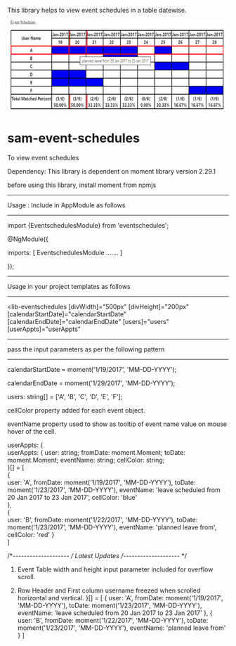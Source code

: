 This library helps to view event schedules in a table datewise.

![alt text](https://raw.githubusercontent.com/sampath3797/sam-event-schedules/main/eventschedule1.png?raw=true)
# sam-event-schedules
To view event schedules
 
Dependency:
This library is dependent on moment library version 2.29.1

before using this library, install moment from npmjs

**********************************************************
Usage :   Include in AppModule as follows
**********************************************************
import {EventschedulesModule} from 'eventschedules';


@NgModule({

imports: [
        EventschedulesModule
	.......
		]

});


**********************************************************
Usage in your project templates as follows
**********************************************************
<lib-eventschedules
  [divWidth]="500px"
  [divHeight]="200px"
  [calendarStartDate]="calendarStartDate"
  [calendarEndDate]="calendarEndDate"
  [users]="users"
  [userAppts]="userAppts"
  >  
  </lib-eventschedules>

**********************************************************
pass the input parameters as per the following pattern
**********************************************************

calendarStartDate = moment('1/19/2017', 'MM-DD-YYYY');

calendarEndDate = moment('1/29/2017', 'MM-DD-YYYY');

users: string[] = ['A', 'B', 'C', 'D', 'E', 'F'];

cellColor property added for each event object.

eventName property used to show as tooltip of event name value on mouse hover of the cell.

userAppts: {    
    userAppts: {
    user: string;
    fromDate: moment.Moment;
    toDate: moment.Moment;
    eventName: string;
    cellColor: string;   
  }[] = [    
    {   
      user: 'A',
      fromDate: moment('1/19/2017', 'MM-DD-YYYY'),
      toDate: moment('1/23/2017', 'MM-DD-YYYY'),
      eventName: 'leave scheduled from 20 Jan 2017 to 23 Jan 2017',
      cellColor: 'blue'   
    },    
    {    
      user: 'B',
      fromDate: moment('1/22/2017', 'MM-DD-YYYY'),
      toDate: moment('1/23/2017', 'MM-DD-YYYY'),
      eventName: 'planned leave from',
      cellColor: 'red'
    }   
]

/*-------------------- */
Latest Updates
/*-------------------- */

1. Event Table width and height input parameter included for overflow scroll.

2. Row Header and First column username freezed when scrolled horizontal and vertical.
  }[] = [
    {
      user: 'A',
      fromDate: moment('1/19/2017', 'MM-DD-YYYY'),
      toDate: moment('1/23/2017', 'MM-DD-YYYY'),
      eventName: 'leave scheduled from 20 Jan 2017 to 23 Jan 2017'
    },
    {
      user: 'B',
      fromDate: moment('1/22/2017', 'MM-DD-YYYY'),
      toDate: moment('1/23/2017', 'MM-DD-YYYY'),
      eventName: 'planned leave from'
    }
]
